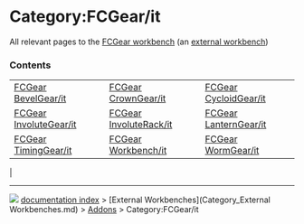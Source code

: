 # Category:FCGear/it
All relevant pages to the [FCGear workbench](FCGear_Workbench/it.md) (an [external workbench](external_workbenches/it.md))

### Contents

|     |     |     |
| --- | --- | --- |
| [FCGear BevelGear/it](FCGear_BevelGear/it.md) | [FCGear CrownGear/it](FCGear_CrownGear/it.md) | [FCGear CycloidGear/it](FCGear_CycloidGear/it.md) |
| [FCGear InvoluteGear/it](FCGear_InvoluteGear/it.md) | [FCGear InvoluteRack/it](FCGear_InvoluteRack/it.md) | [FCGear LanternGear/it](FCGear_LanternGear/it.md) |
| [FCGear TimingGear/it](FCGear_TimingGear/it.md) | [FCGear Workbench/it](FCGear_Workbench/it.md) | [FCGear WormGear/it](FCGear_WormGear/it.md) |
|



---
![](images/Button_right.svg) [documentation index](../README.md) > [External Workbenches](Category_External Workbenches.md) > [Addons](Category_Addons.md) > Category:FCGear/it
